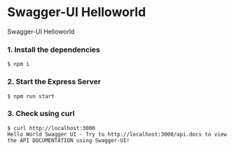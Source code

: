 # Swagger-UI Helloworld

Swagger-UI Helloworld

### 1. Install the dependencies

```
$ npm i
```

### 2. Start the Express Server

```
$ npm run start
```
### 3. Check using curl

```
$ curl http://localhost:3000
Hello World Swagger UI - Try to http://localhost:3000/api.docs to view the API DOCUMENTATION using Swagger-UI!
```
